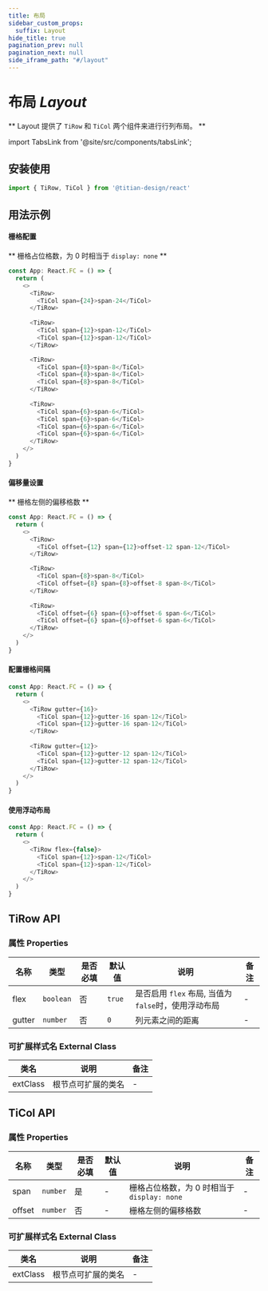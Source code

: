```yaml
---
title: 布局
sidebar_custom_props:
  suffix: Layout
hide_title: true
pagination_prev: null
pagination_next: null
side_iframe_path: "#/layout"
---
```


# 布局 _Layout_

** Layout 提供了 `TiRow` 和 `TiCol` 两个组件来进行行列布局。 **

import TabsLink from '@site/src/components/tabsLink';

<TabsLink id="tirow-api" />

## 安装使用

```typescript showLineNumbers
import { TiRow, TiCol } from '@titian-design/react'
```

## 用法示例

#### 栅格配置

** 栅格占位格数，为 0 时相当于 `display: none` **

```typescript jsx showLineNumbers
const App: React.FC = () => {
  return (
    <>
      <TiRow>
        <TiCol span={24}>span-24</TiCol>
      </TiRow>
      
      <TiRow>
        <TiCol span={12}>span-12</TiCol>
        <TiCol span={12}>span-12</TiCol>
      </TiRow>

      <TiRow>
        <TiCol span={8}>span-8</TiCol>
        <TiCol span={8}>span-8</TiCol>
        <TiCol span={8}>span-8</TiCol>
      </TiRow>
      
      <TiRow>
        <TiCol span={6}>span-6</TiCol>
        <TiCol span={6}>span-6</TiCol>
        <TiCol span={6}>span-6</TiCol>
        <TiCol span={6}>span-6</TiCol>
      </TiRow>
    </>
  )
}
```

#### 偏移量设置
** 栅格左侧的偏移格数 **

```typescript jsx showLineNumbers
const App: React.FC = () => {
  return (
    <>
      <TiRow>
        <TiCol offset={12} span={12}>offset-12 span-12</TiCol>
      </TiRow>

      <TiRow>
        <TiCol span={8}>span-8</TiCol>
        <TiCol offset={8} span={8}>offset-8 span-8</TiCol>
      </TiRow>
      
      <TiRow>
        <TiCol offset={6} span={6}>offset-6 span-6</TiCol>
        <TiCol offset={6} span={6}>offset-6 span-6</TiCol>
      </TiRow>
    </>
  )
}
```

#### 配置栅格间隔

```typescript jsx showLineNumbers
const App: React.FC = () => {
  return (
    <>
      <TiRow gutter={16}>
        <TiCol span={12}>gutter-16 span-12</TiCol>
        <TiCol span={12}>gutter-16 span-12</TiCol>
      </TiRow>
      
      <TiRow gutter={12}>
        <TiCol span={12}>gutter-12 span-12</TiCol>
        <TiCol span={12}>gutter-12 span-12</TiCol>
      </TiRow>
    </>
  )
}
```

#### 使用浮动布局

```typescript jsx showLineNumbers
const App: React.FC = () => {
  return (
    <>
      <TiRow flex={false}>
        <TiCol span={12}>span-12</TiCol>
        <TiCol span={12}>span-12</TiCol>
      </TiRow>
    </>
  )
}
```

## TiRow API

### 属性 **Properties**

| 名称   | 类型    | 是否必填 | 默认值 | 说明               | 备注 |
| ------ | ------- | -------- | ------ | ------------------ | ---- |
| flex   | `boolean` | 否       | `true`   | 是否启用 `flex` 布局, 当值为`false`时，使用浮动布局 | -    |
| gutter | `number`  | 否       | `0`      | 列元素之间的距离   | -    |

### 可扩展样式名 **External Class**

| 类名     | 说明               | 备注 |
| -------- | ------------------ | ---- |
| extClass | 根节点可扩展的类名 | -    |

## TiCol API 

### 属性 **Properties**

| 名称   | 类型     | 是否必填 | 默认值 | 说明                                      | 备注 |
| ------ | -------- | -------- | ------ | ----------------------------------------- | ---- |
| span   | `number` | 是       | -      | 栅格占位格数，为 0 时相当于 `display: none` | -    |
| offset | `number` | 否       | -      | 栅格左侧的偏移格数                        | -    |

### 可扩展样式名 **External Class**

| 类名     | 说明               | 备注 |
| -------- | ------------------ | ---- |
| extClass | 根节点可扩展的类名 | -    |
